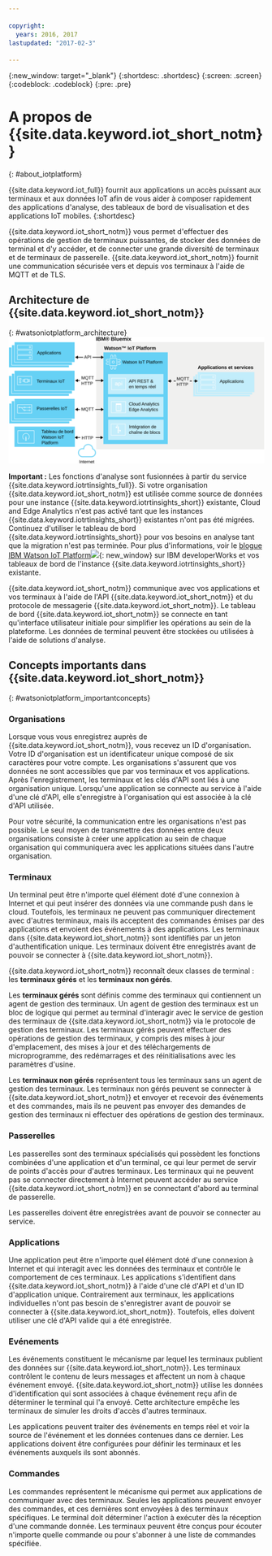 ```yaml
---

copyright:
  years: 2016, 2017
lastupdated: "2017-02-3"

---
```


{:new_window: target="\_blank"}
{:shortdesc: .shortdesc}
{:screen: .screen}
{:codeblock: .codeblock}
{:pre: .pre}

# A propos de {{site.data.keyword.iot_short_notm}}
{: #about_iotplatform}

{{site.data.keyword.iot_full}} fournit aux applications un accès puissant aux terminaux et aux données IoT afin de vous aider à composer rapidement des applications d'analyse, des tableaux de bord de visualisation et des applications IoT mobiles.
{:shortdesc}

{{site.data.keyword.iot_short_notm}} vous permet d'effectuer des opérations de gestion de terminaux puissantes, de stocker des données de terminal et d'y accéder, et de connecter une grande diversité de terminaux et de terminaux de passerelle. {{site.data.keyword.iot_short_notm}} fournit une communication sécurisée vers et depuis vos terminaux à l'aide de MQTT et de TLS.

## Architecture de {{site.data.keyword.iot_short_notm}}
{: #watsoniotplatform_architecture}
![Architecture d'IBM Watson IoT Platform](images/architecture_platform.svg "Architecture d'IBM Watson IoT Platform")

**Important :** Les fonctions d'analyse sont fusionnées à partir du service {{site.data.keyword.iotrtinsights_full}}. Si votre organisation {{site.data.keyword.iot_short_notm}} est utilisée comme source de données pour une instance {{site.data.keyword.iotrtinsights_short}} existante, Cloud and Edge Analytics n'est pas activé tant que les instances {{site.data.keyword.iotrtinsights_short}} existantes n'ont pas été migrées. Continuez d'utiliser le tableau de bord {{site.data.keyword.iotrtinsights_short}} pour vos besoins en analyse tant que la migration n'est pas terminée. Pour plus d'informations, voir le [blogue IBM Watson IoT Platform![](../../icons/launch-glyph.svg)](https://developer.ibm.com/iotplatform/2016/04/28/iot-real-time-insights-and-watson-iot-platform-a-match-made-in-heaven/){: new_window} sur IBM developerWorks et vos tableaux de bord de l'instance {{site.data.keyword.iotrtinsights_short}} existante.  

{{site.data.keyword.iot_short_notm}} communique avec vos applications et vos terminaux à l'aide de l'API {{site.data.keyword.iot_short_notm}} et du protocole de messagerie {{site.data.keyword.iot_short_notm}}. Le tableau de bord {{site.data.keyword.iot_short_notm}} se connecte en tant qu'interface utilisateur initiale pour simplifier les opérations au sein de la plateforme. Les données de terminal peuvent être stockées ou utilisées à l'aide de solutions d'analyse.

## Concepts importants dans {{site.data.keyword.iot_short_notm}}
{: #watsoniotplatform_importantconcepts}

### Organisations

Lorsque vous vous enregistrez auprès de {{site.data.keyword.iot_short_notm}}, vous recevez un ID d'organisation. Votre ID d'organisation est un identificateur unique composé de six caractères pour votre compte. Les organisations s'assurent que vos données ne sont accessibles que par vos terminaux et vos applications. Après l'enregistrement, les terminaux et les clés d'API sont liés à une organisation unique. Lorsqu'une application se connecte au service à l'aide d'une clé d'API, elle s'enregistre à l'organisation qui est associée à la clé d'API utilisée.

Pour votre sécurité, la communication entre les organisations n'est pas possible. Le seul moyen de transmettre des données entre deux organisations consiste à créer une application au sein de chaque organisation qui communiquera avec les applications situées dans l'autre organisation.

### Terminaux

Un terminal peut être n'importe quel élément doté d'une connexion à Internet et qui peut insérer des données via une commande push dans le cloud. Toutefois, les terminaux ne peuvent pas communiquer directement avec d'autres terminaux, mais ils acceptent des commandes émises par des applications et envoient des événements à des applications. Les terminaux dans {{site.data.keyword.iot_short_notm}} sont identifiés par un jeton d'authentification unique. Les terminaux doivent être enregistrés avant de pouvoir se connecter à {{site.data.keyword.iot_short_notm}}.

{{site.data.keyword.iot_short_notm}} reconnaît deux classes de terminal : les **terminaux gérés** et les **terminaux non gérés**.

Les **terminaux gérés** sont définis comme des terminaux qui contiennent un agent de gestion des terminaux. Un agent de gestion des terminaux est un bloc de logique qui permet au terminal d'interagir avec le service de gestion des terminaux de {{site.data.keyword.iot_short_notm}} via le protocole de gestion des terminaux. Les terminaux gérés peuvent effectuer des opérations de gestion des terminaux, y compris des mises à jour d'emplacement, des mises à jour et des téléchargements de microprogramme, des redémarrages et des réinitialisations avec les paramètres d'usine.

Les **terminaux non gérés** représentent tous les terminaux sans un agent de gestion des terminaux. Les terminaux non gérés peuvent se connecter à {{site.data.keyword.iot_short_notm}} et envoyer et recevoir des événements et des commandes, mais ils ne peuvent pas envoyer des demandes de gestion des terminaux ni effectuer des opérations de gestion des terminaux.

### Passerelles

Les passerelles sont des terminaux spécialisés qui possèdent les fonctions combinées d'une application et d'un terminal, ce qui leur permet de servir de points d'accès pour d'autres terminaux. Les terminaux qui ne peuvent pas se connecter directement à Internet peuvent accéder au service {{site.data.keyword.iot_short_notm}} en se connectant d'abord au terminal de passerelle.

Les passerelles doivent être enregistrées avant de pouvoir se connecter au service.

### Applications

Une application peut être n'importe quel élément doté d'une connexion à Internet et qui interagit avec les données des terminaux et contrôle le comportement de ces terminaux. Les applications s'identifient dans {{site.data.keyword.iot_short_notm}} à l'aide d'une clé d'API et d'un ID d'application unique. Contrairement aux terminaux, les applications individuelles n'ont pas besoin de s'enregistrer avant de pouvoir se connecter à {{site.data.keyword.iot_short_notm}}. Toutefois, elles doivent utiliser une clé d'API valide qui a été enregistrée.

### Evénements

Les événements constituent le mécanisme par lequel les terminaux publient des données sur {{site.data.keyword.iot_short_notm}}. Les terminaux contrôlent le contenu de leurs messages et affectent un nom à chaque événement envoyé. {{site.data.keyword.iot_short_notm}} utilise les données d'identification qui sont associées à chaque événement reçu afin de déterminer le terminal qui l'a envoyé. Cette architecture empêche les terminaux de simuler les droits d'accès d'autres terminaux.

Les applications peuvent traiter des événements en temps réel et voir la source de l'événement et les données contenues dans ce dernier. Les applications doivent être configurées pour définir les terminaux et les événements auxquels ils sont abonnés.

### Commandes

Les commandes représentent le mécanisme qui permet aux applications de communiquer avec des terminaux. Seules les applications peuvent envoyer des commandes, et ces dernières sont envoyées à des terminaux spécifiques. Le terminal doit déterminer l'action à exécuter dès la réception d'une commande donnée. Les terminaux peuvent être conçus pour écouter n'importe quelle commande ou pour s'abonner à une liste de commandes spécifiée.
